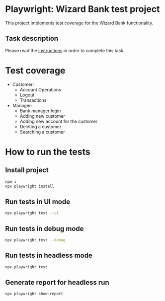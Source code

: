 # Playwright: Wizard Bank test project

This project implements test coverage for the Wizard Bank functionality. 

## Task description
Please read the [instructions]() in order to complete this task.

# Test coverage

- Customer:
  - Account Operations
  - Logout
  - Transactions
- Manager:
  - Bank manager login
  - Adding new customer
  - Adding new account for the customer
  - Deleting a customer
  - Searching a customer

# How to run the tests

## Install project
```bash
npm i
npx playwright install
```
 ## Run tests in UI mode
```bash
npx playwright test --ui
```
 ## Run tests in debug mode
```bash
npx playwright test --debug
```
 ## Run tests in headless mode
```bash
npx playwright test
```
 ## Generate report for headless run
```bash
npx playwright show-report
```
